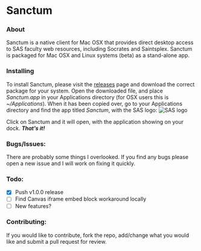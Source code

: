 # Sanctum

### About
Sanctum is a native client for Mac OSX that provides direct desktop access to SAS faculty web resources, including Socrates and Saintsplex. Sanctum is packaged for Mac OSX and Linux systems (beta) as a stand-alone app. 

### Installing
To install Sanctum, please visit the [releases](/releases/) page and download the correct package for your system. Open the downloaded file, and place *Sanctum.app* in your Applications directory (for OSX users this is *~/Applications*). When it has been copied over, go to your Applications directory and find the app titled *Sanctum*, with the SAS logo: ![SAS logo](http://okvideode.com/onlineordering/images/St%20Andrew's.png)

Click on Sanctum and it will open, with the application showing on your dock. ***That's it!***

### Bugs/Issues:
There are probably some things I overlooked. If you find any bugs please open a new issue and I will work on fixing it quickly.

### Todo:
-[X] Push v1.0.0 release
-[ ] Find Canvas iframe embed block workaround locally
-[ ] New features?

### Contributing:
If you would like to contribute, fork the repo, add/change what you would like and submit a pull request for review.
